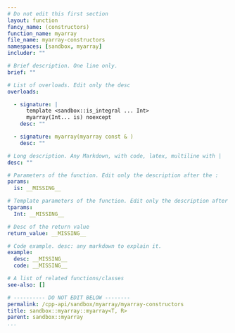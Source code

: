 ```yaml
---
# Do not edit this first section
layout: function
fancy_name: (constructors)
function_name: myarray
file_name: myarray-constructors
namespaces: [sandbox, myarray]
includer: ""

# Brief description. One line only.
brief: ""

# List of overloads. Edit only the desc
overloads:

  - signature: |
      template <sandbox::is_integral ... Int>
      myarray(Int... is) noexcept
    desc: ""

  - signature: myarray(myarray const & )
    desc: ""

# Long description. Any Markdown, with code, latex, multiline with |
desc: ""

# Parameters of the function. Edit only the description after the :
params:
  is: __MISSING__

# Template parameters of the function. Edit only the description after the :
tparams:
  Int: __MISSING__

# Desc of the return value
return_value: __MISSING__

# Code example. desc: any markdown to explain it.
example:
  desc: __MISSING__
  code: __MISSING__

# A list of related functions/classes
see-also: []

# ---------- DO NOT EDIT BELOW --------
permalink: /cpp-api/sandbox/myarray/myarray-constructors
title: sandbox::myarray::myarray<T, R>
parent: sandbox::myarray
...
```


